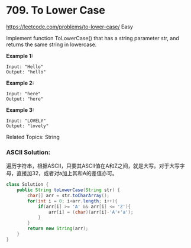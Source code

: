 # 709. To Lower Case
<https://leetcode.com/problems/to-lower-case/>
Easy

Implement function ToLowerCase() that has a string parameter str, and returns the same string in lowercase.

**Example 1:**

    Input: "Hello"
    Output: "hello"
**Example 2:**

    Input: "here"
    Output: "here"
**Example 3:**

    Input: "LOVELY"
    Output: "lovely"


Related Topics: String


### ASCII Solution:
遍历字符串，根据ASCII，只要其ASCII值在A和Z之间，就是大写。对于大写字母，直接加32，或者对a加上其和A的差值亦可。

```java
class Solution {
    public String toLowerCase(String str) {
        char[] arr = str.toCharArray();
        for(int i = 0; i<arr.length; i++){
            if(arr[i] >= 'A' && arr[i] <= 'Z'){
                arr[i] = (char)(arr[i]-'A'+'a');
            }
        }
        return new String(arr);
    }
}
```